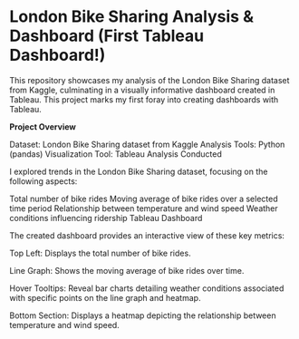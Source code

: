 # London Bike Sharing Analysis & Dashboard (First Tableau Dashboard!)

This repository showcases my analysis of the London Bike Sharing dataset from Kaggle, culminating in a visually informative dashboard created in Tableau. This project marks my first foray into creating dashboards with Tableau.

**Project Overview**

Dataset: London Bike Sharing dataset from Kaggle
Analysis Tools: Python (pandas)
Visualization Tool: Tableau
Analysis Conducted

I explored trends in the London Bike Sharing dataset, focusing on the following aspects:

Total number of bike rides
Moving average of bike rides over a selected time period
Relationship between temperature and wind speed
Weather conditions influencing ridership
Tableau Dashboard

The created dashboard provides an interactive view of these key metrics:

Top Left: Displays the total number of bike rides.

Line Graph: Shows the moving average of bike rides over time.

Hover Tooltips: Reveal bar charts detailing weather conditions associated with specific points on the line graph and heatmap.

Bottom Section: Displays a heatmap depicting the relationship between temperature and wind speed.